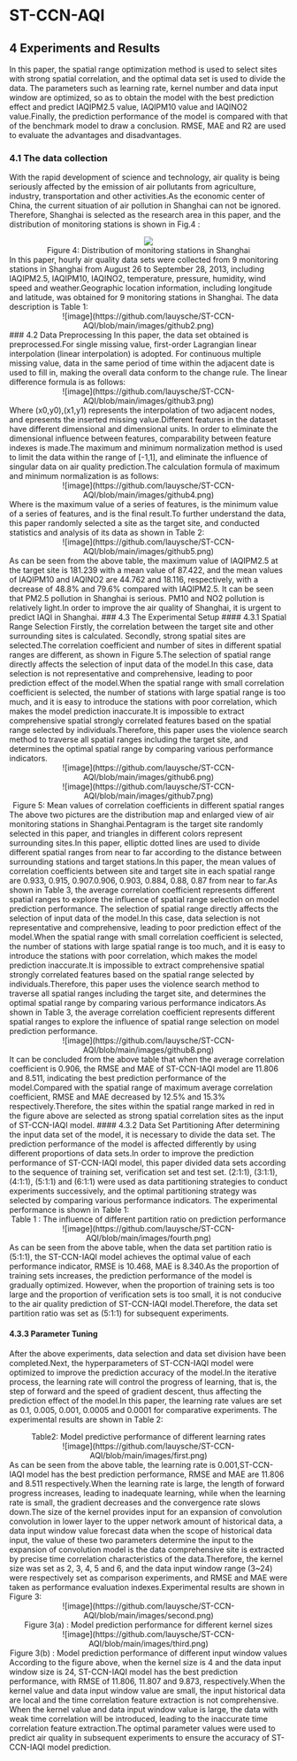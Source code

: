 # ST-CCN-AQI
## 4	Experiments and Results
In this paper, the spatial range optimization method is used to select sites with strong spatial correlation, and the optimal data set is used to divide the data. The parameters such as learning rate, kernel number and data input window are optimized, so as to obtain the model with the best prediction effect and predict IAQIPM2.5 value, IAQIPM10 value and IAQINO2 value.Finally, the prediction performance of the model is compared with that of the benchmark model to draw a conclusion. RMSE, MAE and R2 are used to evaluate the advantages and disadvantages.
### 4.1	The data collection
With the rapid development of science and technology, air quality is being seriously affected by the emission of air pollutants from agriculture, industry, transportation and other activities.As the economic center of China, the current situation of air pollution in Shanghai can not be ignored. Therefore, Shanghai is selected as the research area in this paper, and the distribution of monitoring stations is shown in Fig.4 :
<div align=center>
<img src="https://github.com/lauysche/ST-CCN-AQI/blob/main/images/github1.png"/>
</div>
<div align=center>
Figure 4: Distribution of monitoring stations in Shanghai
</div>
In this paper, hourly air quality data sets were collected from 9 monitoring stations in Shanghai from August 26 to September 28, 2013, including IAQIPM2.5, IAQIPM10, IAQINO2, temperature, pressure, humidity, wind speed and weather.Geographic location information, including longitude and latitude, was obtained for 9 monitoring stations in Shanghai. The data description is Table 1:
<div align=center>
![image](https://github.com/lauysche/ST-CCN-AQI/blob/main/images/github2.png)
</div>
### 4.2	Data Preprocessing
In this paper, the data set obtained is preprocessed.For single missing value, first-order Lagrangian linear interpolation (linear interpolation) is adopted. For continuous multiple missing value, data in the same period of time within the adjacent date is used to fill in, making the overall data conform to the change rule. The linear difference formula is as follows:
<div align=center>
![image](https://github.com/lauysche/ST-CCN-AQI/blob/main/images/github3.png)
</div>
Where (x0,y0),(x1,y1) represents the interpolation of two adjacent nodes, and epresents the inserted missing value.Different features in the dataset have different dimensional and dimensional units. In order to eliminate the dimensional influence between features, comparability between feature indexes is made.The maximum and minimum normalization method is used to limit the data within the range of [-1,1], and eliminate the influence of singular data on air quality prediction.The calculation formula of maximum and minimum normalization is as follows:
<div align=center>
![image](https://github.com/lauysche/ST-CCN-AQI/blob/main/images/github4.png)
</div>
Where  is the maximum value of a series of features,  is the minimum value of a series of features, and  is the final result.To further understand the data, this paper randomly selected a site as the target site, and conducted statistics and analysis of its data as shown in Table 2:
<div align=center>
![image](https://github.com/lauysche/ST-CCN-AQI/blob/main/images/github5.png)
</div>
As can be seen from the above table, the maximum value of IAQIPM2.5 at the target site is 181.239 with a mean value of 87.422, and the mean values of IAQIPM10 and IAQINO2 are 44.762 and 18.116, respectively, with a decrease of 48.8% and 79.6% compared with IAQIPM2.5. It can be seen that PM2.5 pollution in Shanghai is serious. PM10 and NO2 pollution is relatively light.In order to improve the air quality of Shanghai, it is urgent to predict IAQI in Shanghai.
### 4.3	The Experimental Setup
#### 4.3.1 Spatial Range Selection
Firstly, the correlation between the target site and other surrounding sites is calculated. Secondly, strong spatial sites are selected.The correlation coefficient and number of sites in different spatial ranges are different, as shown in Figure 5.The selection of spatial range directly affects the selection of input data of the model.In this case, data selection is not representative and comprehensive, leading to poor prediction effect of the model.When the spatial range with small correlation coefficient is selected, the number of stations with large spatial range is too much, and it is easy to introduce the stations with poor correlation, which makes the model prediction inaccurate.It is impossible to extract comprehensive spatial strongly correlated features based on the spatial range selected by individuals.Therefore, this paper uses the violence search method to traverse all spatial ranges including the target site, and determines the optimal spatial range by comparing various performance indicators.
<div align=center>
![image](https://github.com/lauysche/ST-CCN-AQI/blob/main/images/github6.png)
</div>
<div align=center>
![image](https://github.com/lauysche/ST-CCN-AQI/blob/main/images/github7.png)
</div>
<div align=center>
Figure 5: Mean values of correlation coefficients in different spatial ranges
</div>
The above two pictures are the distribution map and enlarged view of air monitoring stations in Shanghai.Pentagram is the target site randomly selected in this paper, and triangles in different colors represent surrounding sites.In this paper, elliptic dotted lines are used to divide different spatial ranges from near to far according to the distance between surrounding stations and target stations.In this paper, the mean values of correlation coefficients between site and target site in each spatial range are 0.933, 0.915, 0.907.0.906, 0.903, 0.884, 0.88, 0.87 from near to far.As shown in Table 3, the average correlation coefficient represents different spatial ranges to explore the influence of spatial range selection on model prediction performance.
The selection of spatial range directly affects the selection of input data of the model.In this case, data selection is not representative and comprehensive, leading to poor prediction effect of the model.When the spatial range with small correlation coefficient is selected, the number of stations with large spatial range is too much, and it is easy to introduce the stations with poor correlation, which makes the model prediction inaccurate.It is impossible to extract comprehensive spatial strongly correlated features based on the spatial range selected by individuals.Therefore, this paper uses the violence search method to traverse all spatial ranges including the target site, and determines the optimal spatial range by comparing various performance indicators.As shown in Table 3, the average correlation coefficient represents different spatial ranges to explore the influence of spatial range selection on model prediction performance.
<div align=center>
![image](https://github.com/lauysche/ST-CCN-AQI/blob/main/images/github8.png)
</div>
It can be concluded from the above table that when the average correlation coefficient is 0.906, the RMSE and MAE of ST-CCN-IAQI model are 11.806 and 8.511, indicating the best prediction performance of the model.Compared with the spatial range of maximum average correlation coefficient, RMSE and MAE decreased by 12.5% and 15.3% respectively.Therefore, the sites within the spatial range marked in red in the figure above are selected as strong spatial correlation sites as the input of ST-CCN-IAQI model.
#### 4.3.2 Data Set Partitioning
After determining the input data set of the model, it is necessary to divide the data set. The prediction performance of the model is affected differently by using different proportions of data sets.In order to improve the prediction performance of ST-CCN-IAQI model, this paper divided data sets according to the sequence of training set, verification set and test set. (2:1:1), (3:1:1), (4:1:1), (5:1:1) and (6:1:1) were used as data partitioning strategies to conduct experiments successively, and the optimal partitioning strategy was selected by comparing various performance indicators. The experimental performance is shown in Table 1:
<div align=center>
Table 1 : The influence of different partition ratio on prediction performance
</div>
<div align=center>
![image](https://github.com/lauysche/ST-CCN-AQI/blob/main/images/fourth.png)
</div>
As can be seen from the above table, when the data set partition ratio is (5:1:1), the ST-CCN-IAQI model achieves the optimal value of each performance indicator, RMSE is 10.468, MAE is 8.340.As the proportion of training sets increases, the prediction performance of the model is gradually optimized. However, when the proportion of training sets is too large and the proportion of verification sets is too small, it is not conducive to the air quality prediction of ST-CCN-IAQI model.Therefore, the data set partition ratio was set as (5:1:1) for subsequent experiments.

#### 4.3.3 Parameter Tuning

After the above experiments, data selection and data set division have been completed.Next, the hyperparameters of ST-CCN-IAQI model were optimized to improve the prediction accuracy of the model.In the iterative process, the learning rate will control the progress of learning, that is, the step of forward and the speed of gradient descent, thus affecting the prediction effect of the model.In this paper, the learning rate values are set as 0.1, 0.005, 0.001, 0.0005 and 0.0001 for comparative experiments. The experimental results are shown in Table 2:
<div align=center>
Table2: Model predictive performance of different learning rates
</div>
<div align=center>
![image](https://github.com/lauysche/ST-CCN-AQI/blob/main/images/first.png)
</div>
As can be seen from the above table, the learning rate is 0.001,ST-CCN-IAQI model has the best prediction performance, RMSE and MAE are 11.806 and 8.511 respectively.When the learning rate is large, the length of forward progress increases, leading to inadequate learning, while when the learning rate is small, the gradient decreases and the convergence rate slows down.The size of the kernel provides input for an expansion of convolution convolution in lower layer to the upper network amount of historical data, a data input window value forecast data when the scope of historical data input, the value of these two parameters determine the input to the expansion of convolution model is the data comprehensive site is extracted by precise time correlation characteristics of the data.Therefore, the kernel size was set as 2, 3, 4, 5 and 6, and the data input window range (3~24) were respectively set as comparison experiments, and RMSE and MAE were taken as performance evaluation indexes.Experimental results are shown in Figure 3:
<div align=center>
![image](https://github.com/lauysche/ST-CCN-AQI/blob/main/images/second.png)
</div>
<div align=center>
Figure 3(a) : Model prediction performance for different kernel sizes
</div>
<div align=center>
![image](https://github.com/lauysche/ST-CCN-AQI/blob/main/images/third.png)
</div>
<div align=center>
Figure 3(b) : Model prediction performance of different input window values
</div>
According to the figure above, when the kernel size is 4 and the data input window size is 24, ST-CCN-IAQI model has the best prediction performance, with RMSE of 11.806, 11.807 and 9.873, respectively.When the kernel value and data input window value are small, the input historical data are local and the time correlation feature extraction is not comprehensive. When the kernel value and data input window value is large, the data with weak time correlation will be introduced, leading to the inaccurate time correlation feature extraction.The optimal parameter values were used to predict air quality in subsequent experiments to ensure the accuracy of ST-CCN-IAQI model prediction.
